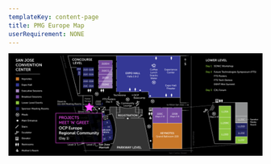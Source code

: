 ```yaml
---
templateKey: content-page
title: PMG Europe Map
userRequirement: NONE
---
```

![](pmg-01_ocp23g_map_europe-day-1.png)